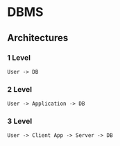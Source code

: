 # DBMS

## Architectures

### 1 Level

```
User -> DB
```

### 2 Level

```
User -> Application -> DB
```

### 3 Level 

```
User -> Client App -> Server -> DB
```
